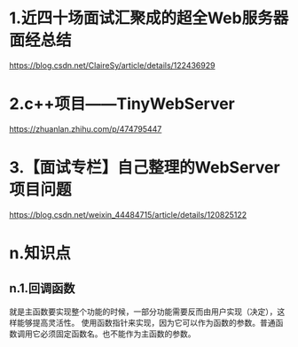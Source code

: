 # 1.近四十场面试汇聚成的超全Web服务器面经总结  
https://blog.csdn.net/ClaireSy/article/details/122436929  
# 2.c++项目——TinyWebServer  
https://zhuanlan.zhihu.com/p/474795447  
# 3.【面试专栏】自己整理的WebServer项目问题  
https://blog.csdn.net/weixin_44484715/article/details/120825122  
# n.知识点  
## n.1.回调函数  
就是主函数要实现整个功能的时候，一部分功能需要反而由用户实现（决定），这样能够提高灵活性。  使用函数指针来实现，因为它可以作为函数的参数。普通函数调用它必须固定函数名。也不能作为主函数的参数。
